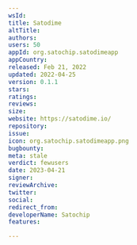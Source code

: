 ```yaml
---
wsId: 
title: Satodime
altTitle: 
authors: 
users: 50
appId: org.satochip.satodimeapp
appCountry: 
released: Feb 21, 2022
updated: 2022-04-25
version: 0.1.1
stars: 
ratings: 
reviews: 
size: 
website: https://satodime.io/
repository: 
issue: 
icon: org.satochip.satodimeapp.png
bugbounty: 
meta: stale
verdict: fewusers
date: 2023-04-21
signer: 
reviewArchive: 
twitter: 
social: 
redirect_from: 
developerName: Satochip
features: 

---
```


